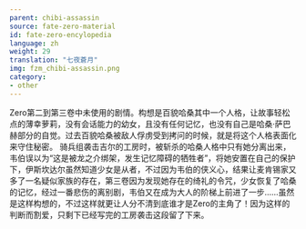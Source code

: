 ```yaml
---
parent: chibi-assassin
source: fate-zero-material
id: fate-zero-encylopedia
language: zh
weight: 29
translation: "七夜蒼月"
img: fzm_chibi-assassin.png
category:
- other
---
```


Zero第二到第三卷中未使用的剧情。构想是百貌哈桑其中一个人格，让故事轻松点的薄幸萝莉，没有会话能力的幼女，且没有任何记忆，也没有自己是哈桑·萨巴赫部分的自觉。过去百貌哈桑被敌人俘虏受到拷问的时候，就是将这个人格表面化来守住秘密。
骑兵组袭击吉尔的工房时，被斩杀的哈桑人格中只有她分离出来，韦伯误以为“这是被龙之介绑架，发生记忆障碍的牺牲者”，将她安置在自己的保护下，伊斯坎达尔虽然知道少女是从者，不过因为韦伯的侠义心，结果让麦肯锡家又多了一名疑似家族的存在，第三卷因为发现她存在的绮礼的令咒，少女恢复了哈桑的记忆，经过一番悲伤的离别剧，韦伯又在成为大人的阶梯上前进了一步……虽然是这样构想的，不过这样就更让人分不清到底谁才是Zero的主角了！因为这样的判断而割爱，只剩下已经写完的工房袭击这段留了下来。
